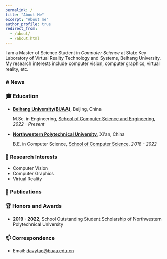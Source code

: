 ```yaml
---
permalink: /
title: "About Me"
excerpt: "About me"
author_profile: true
redirect_from: 
  - /about/
  - /about.html
---
```


I am a Master of Science Student in *Computer Science* at State Key Laboratory of Virtual Reality Technology and Systems, Beihang University.
My research interests include computer vision, computer graphics, virtual reality, etc.

### 🔥 News


### 🎓 Education
- **[Beihang University(BUAA)](https://buaa.edu.cn/)**, Beijing, China
  
  M.Sc. in Engineering, [School of Computer Science and Engineering](http://scse.buaa.edu.cn/), *2022 - Present*
- **[Northwestern Polytechnical University](https://www.nwpu.edu.cn/)**, Xi'an, China
  
  B.E. in Computer Science, [School of Computer Science](https://jsj.nwpu.edu.cn/), *2018 - 2022*


### 🔭 Research Interests
- Computer Vision
- Computer Graphics
- Virtual Reality

### 📖 Publications


### 🏆 Honors and Awards
- **2019 - 2022**, School Outstanding Student Scholarship of Northwestern Polytechnical University

### 📫 Correspondence
- Email: [davytao@buaa.edu.cn](mailto:davytao@buaa.edu.cn)

